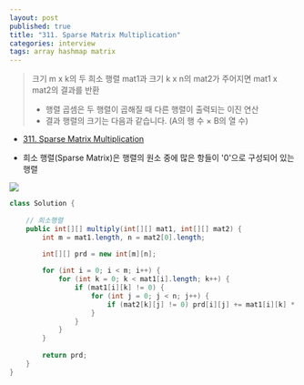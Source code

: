 ```yaml
---
layout: post
published: true
title: "311. Sparse Matrix Multiplication"
categories: interview
tags: array hashmap matrix
---
```


> 크기 m x k의 두 희소 행렬 mat1과 크기 k x n의 mat2가 주어지면 mat1 x mat2의 결과를 반환  
> - 행렬 곱셈은 두 행렬이 곱해질 때 다른 행렬이 출력되는 이진 연산
> - 결과 행렬의 크기는 다음과 같습니다. (A의 행 수 × B의 열 수)

- [311. Sparse Matrix Multiplication](https://leetcode.com/problems/sparse-matrix-multiplication/)

- 희소 행렬(Sparse Matrix)은 행렬의 원소 중에 많은 항들이 '0'으로 구성되어 있는 행렬

![](https://assets.leetcode.com/uploads/2021/03/12/mult-grid.jpg)

```java
class Solution {
    
    // 희소행렬
    public int[][] multiply(int[][] mat1, int[][] mat2) {
        int m = mat1.length, n = mat2[0].length;
        
        int[][] prd = new int[m][n];

        for (int i = 0; i < m; i++) {
            for (int k = 0; k < mat1[i].length; k++) {
                if (mat1[i][k] != 0) {
                    for (int j = 0; j < n; j++) {
                        if (mat2[k][j] != 0) prd[i][j] += mat1[i][k] * mat2[k][j];
                    }
                }
            }
        }
        
        return prd;   
    }
}
```